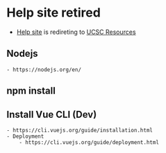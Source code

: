 # Help site retired

 - [Help site](https://help.ucsc.edu) is redireting to [UCSC Resources](https://www.ucsc.edu/resources/)

## Nodejs
    - https://nodejs.org/en/
    
## npm install
    
## Install Vue CLI (Dev)
    - https://cli.vuejs.org/guide/installation.html
    - Deployment
        - https://cli.vuejs.org/guide/deployment.html
